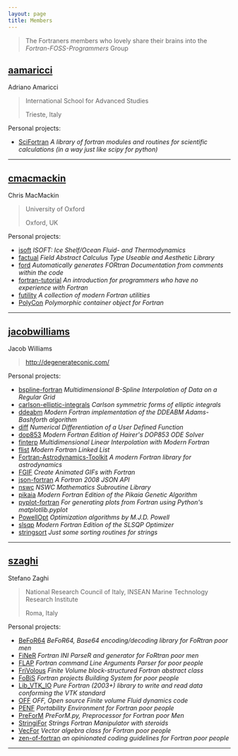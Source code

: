 ```yaml
---
layout: page
title: Members
---
```


> The Fortraners members who lovely share their brains into the *Fortran-FOSS-Programmers* Group

## [aamaricci](https://github.com/aamaricci)

Adriano Amaricci
> International School for Advanced Studies
>
> Trieste, Italy

Personal projects:

+ [SciFortran](https://github.com/aamaricci/SciFortran) *A library of fortran modules and routines for scientific calculations (in a way just like scipy for python)*

---

## [cmacmackin](https://github.com/cmacmackin)

Chris MacMackin
> University of Oxford
>
> Oxford, UK

Personal projects:

+ [isoft](https://github.com/cmacmackin/isoft) *ISOFT: Ice Shelf/Ocean Fluid- and Thermodynamics*
+ [factual](https://github.com/cmacmackin/factual) *Field Abstract Calculus Type Useable and Aesthetic Library*
+ [ford](https://github.com/cmacmackin/ford) *Automatically generates FORtran Documentation from comments within the code*
+ [fortran-tutorial](https://github.com/cmacmackin/fortran-tutorial) *An introduction for programmers who have no experience with Fortran*
+ [futility](https://github.com/cmacmackin/futility) *A collection of modern Fortran utilities*
+ [PolyCon](https://github.com/cmacmackin/PolyCon) *Polymorphic container object for Fortran*

---

## [jacobwilliams](https://github.com/jacobwilliams)

Jacob Williams
> http://degenerateconic.com/

Personal projects:

+ [bspline-fortran](https://github.com/jacobwilliams/bspline-fortran) *Multidimensional B-Spline Interpolation of Data on a Regular Grid*
+ [carlson-elliptic-integrals](https://github.com/jacobwilliams/carlson-elliptic-integrals) *Carlson symmetric forms of elliptic integrals*
+ [ddeabm](https://github.com/jacobwilliams/ddeabm) *Modern Fortran implementation of the DDEABM Adams-Bashforth algorithm*
+ [diff](https://github.com/jacobwilliams/diff) *Numerical Differentiation of a User Defined Function*
+ [dop853](https://github.com/jacobwilliams/dop853) *Modern Fortran Edition of Hairer's DOP853 ODE Solver*
+ [finterp](https://github.com/jacobwilliams/finterp) *Multidimensional Linear Interpolation with Modern Fortran*
+ [flist](https://github.com/jacobwilliams/flist) *Modern Fortran Linked List*
+ [Fortran-Astrodynamics-Toolkit](https://github.com/jacobwilliams/Fortran-Astrodynamics-Toolkit) *A modern Fortran library for astrodynamics*
+ [FGIF](https://github.com/jacobwilliams/FGIF) *Create Animated GIFs with Fortran*
+ [json-fortran](https://github.com/jacobwilliams/json-fortran) *A Fortran 2008 JSON API*
+ [nswc](https://github.com/jacobwilliams/nswc) *NSWC Mathematics Subroutine Library*
+ [pikaia](https://github.com/jacobwilliams/pikaia) *Modern Fortran Edition of the Pikaia Genetic Algorithm*
+ [pyplot-fortran](https://github.com/jacobwilliams/pyplot-fortran) *For generating plots from Fortran using Python's matplotlib.pyplot*
+ [PowellOpt](https://github.com/jacobwilliams/PowellOpt) *Optimization algorithms by M.J.D. Powell*
+ [slsqp](https://github.com/jacobwilliams/slsqp) *Modern Fortran Edition of the SLSQP Optimizer*
+ [stringsort](https://github.com/jacobwilliams/stringsort) *Just some sorting routines for strings*

---

## [szaghi](https://github.com/szaghi)

Stefano Zaghi
> National Research Council of Italy, INSEAN Marine Technology Research Institute
>
> Roma, Italy

Personal projects:

+ [BeFoR64](https://github.com/szaghi/BeFoR64) *BeFoR64, Base64 encoding/decoding library for FoRtran poor men*
+ [FiNeR](https://github.com/szaghi/FiNeR) *Fortran INI ParseR and generator for FoRtran poor men*
+ [FLAP](https://github.com/szaghi/FLAP) *Fortran command Line Arguments Parser for poor people*
+ [FriVolous](https://github.com/szaghi/FriVolous) *Finite Volume block-structured Fortran abstract class*
+ [FoBiS](https://github.com/szaghi/FoBiS) *Fortran projects Building System for poor people*
+ [Lib_VTK_IO](https://github.com/szaghi/Lib_VTK_IO) *Pure Fortran (2003+) library to write and read data conforming the VTK standard*
+ [OFF](https://github.com/szaghi/OFF) *OFF, Open source Finite volume Fluid dynamics code*
+ [PENF](https://github.com/szaghi/PENF) *Portability Environment for Fortran poor people*
+ [PreForM](https://github.com/szaghi/PreForM) *PreForM.py, Preprocessor for Fortran poor Men*
+ [StringiFor](https://github.com/szaghi/StringiFor) *Strings Fortran Manipulator with steroids*
+ [VecFor](https://github.com/szaghi/VecFo) *Vector algebra class for Fortran poor people*
+ [zen-of-fortran](https://github.com/szaghi/zen-of-fortran) *an opinionated coding guidelines for Fortran poor people*

---
